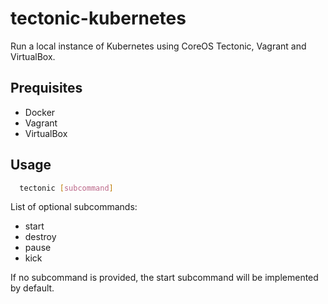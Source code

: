 # tectonic-kubernetes

Run a local instance of Kubernetes using CoreOS Tectonic, Vagrant and VirtualBox.

## Prequisites

- Docker
- Vagrant
- VirtualBox

## Usage

```sh
  tectonic [subcommand]
```

List of optional subcommands:

- start
- destroy
- pause
- kick

If no subcommand is provided, the start subcommand will be implemented
by default.